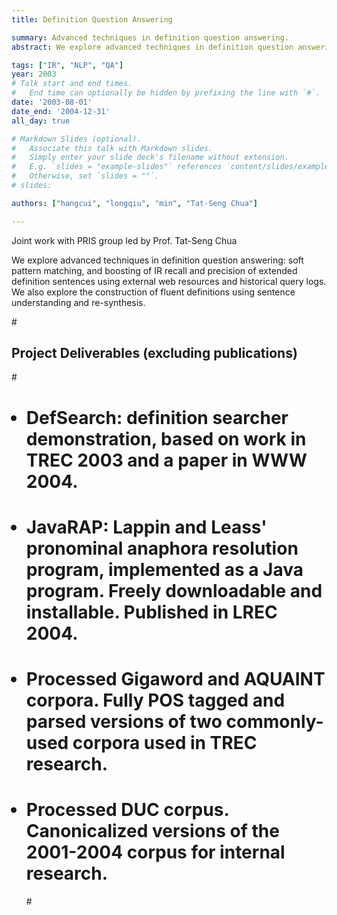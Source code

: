 ```yaml
---
title: Definition Question Answering

summary: Advanced techniques in definition question answering.
abstract: We explore advanced techniques in definition question answering: soft pattern matching, and boosting of IR recall and precision of extended definition sentences using external web resources and historical query logs. 

tags: ["IR", "NLP", "QA"]
year: 2003  
# Talk start and end times.
#   End time can optionally be hidden by prefixing the line with `#`.
date: '2003-08-01'
date_end: '2004-12-31'
all_day: true

# Markdown Slides (optional).
#   Associate this talk with Markdown slides.
#   Simply enter your slide deck's filename without extension.
#   E.g. `slides = "example-slides"` references `content/slides/example-slides.md`.
#   Otherwise, set `slides = ""`.
# slides:

authors: ["hangcui", "longqiu", "min", "Tat-Seng Chua"]

---
```

Joint work with PRIS group led by Prof. Tat-Seng Chua

We explore advanced techniques in definition question answering: soft pattern matching, and boosting of IR recall and precision of extended definition sentences using external web resources and historical query logs. We also explore the construction of fluent definitions using sentence understanding and re-synthesis.

#<h2>Project Deliverables (excluding publications)</h2>

#<ul>
#    <li>DefSearch: definition searcher demonstration, based on work in TREC 2003 and a paper in WWW 2004.
#    <li>JavaRAP: Lappin and Leass' pronominal anaphora resolution program, implemented as a Java program. Freely downloadable and installable. Published in LREC 2004.
#    <li>Processed Gigaword and AQUAINT corpora. Fully POS tagged and parsed versions of two commonly-used corpora used in TREC research.
#    <li>Processed DUC corpus. Canonicalized versions of the 2001-2004 corpus for internal research.
#</ul>